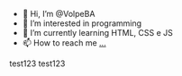 - 👋 Hi, I’m @VolpeBA
- 👀 I’m interested in programming
- 🌱 I’m currently learning HTML, CSS e JS
- 📫 How to reach me [...](https://www.linkedin.com/in/brunovolpedearaujo/)

<!---
VolpeBA/VolpeBA is a ✨ special ✨ repository because its `README.md` (this file) appears on your GitHub profile.
You can click the Preview link to take a look at your changes.
--->

test123
test123
